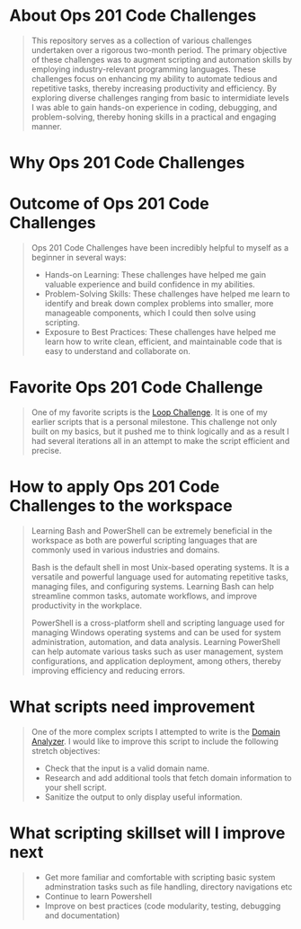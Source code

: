 # About Ops 201 Code Challenges
> This repository serves as a collection of various challenges undertaken over a rigorous two-month period. The primary objective of these challenges was to augment scripting and automation skills by employing industry-relevant programming languages. These challenges focus on enhancing my ability to automate tedious and repetitive tasks, thereby increasing productivity and efficiency. By exploring diverse challenges ranging from basic to intermidiate levels I was able to gain hands-on experience in coding, debugging, and problem-solving, thereby honing skills in a practical and engaging manner.
# Why Ops 201 Code Challenges

# Outcome of Ops 201 Code Challenges
>  Ops 201 Code Challenges have been incredibly helpful to myself as a beginner in several ways:
> * Hands-on Learning: These challenges have helped me gain valuable experience and build confidence in my abilities.
> * Problem-Solving Skills: These challenges have helped me learn to identify and break down complex problems into smaller, more manageable components, which I could then solve using scripting.
> * Exposure to Best Practices: These challenges have helped me learn how to write clean, efficient, and maintainable code that is easy to understand and collaborate on.

# Favorite Ops 201 Code Challenge
> One of my favorite scripts is the [Loop Challenge](https://github.com/OddGarden/Ops201_Codes/blob/main/loop_challenge.sh). It is one of my earlier scripts that is a personal milestone. This challenge not only built on my basics, but it pushed me to think logically and as a result I had several iterations all in an attempt to make the script efficient and precise. 

# How to apply Ops 201 Code Challenges to the workspace
> Learning Bash and PowerShell can be extremely beneficial in the workspace as both are powerful scripting languages that are commonly used in various industries and domains.
> 
> Bash is the default shell in most Unix-based operating systems. It is a versatile and powerful language used for automating repetitive tasks, managing files, and configuring systems. Learning Bash can help streamline common tasks, automate workflows, and improve productivity in the workplace.
> 
> PowerShell is a cross-platform shell and scripting language used for managing Windows operating systems and can be used for system administration, automation, and data analysis. Learning PowerShell can help automate various tasks such as user management, system configurations, and application deployment, among others, thereby improving efficiency and reducing errors.

# What scripts need improvement
> One of the more complex scripts I attempted to write is the [Domain Analyzer](https://github.com/OddGarden/Ops201_Codes/blob/main/domain_analyzer_challenge.sh). I would like to improve this script to include the following stretch objectives:
> * Check that the input is a valid domain name.
> * Research and add additional tools that fetch domain information to your shell script.
> * Sanitize the output to only display useful information.

# What scripting skillset will I improve next
> * Get more familiar and comfortable with scripting basic system adminstration tasks such as file handling, directory navigations etc
> * Continue to learn Powershell
> * Improve on best practices (code modularity, testing, debugging and documentation)
